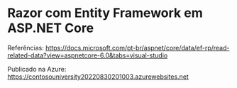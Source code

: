# Razor com Entity Framework em ASP.NET Core 

Referências:
https://docs.microsoft.com/pt-br/aspnet/core/data/ef-rp/read-related-data?view=aspnetcore-6.0&tabs=visual-studio

Publicado na Azure:
https://contosouniversity20220830201003.azurewebsites.net
 
